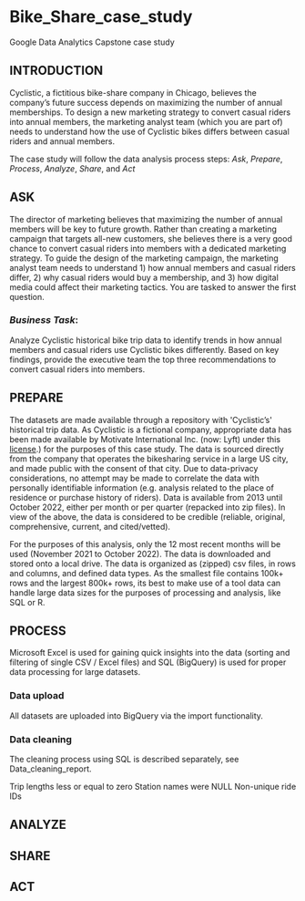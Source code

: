 # Bike_Share_case_study
Google Data Analytics Capstone case study

## INTRODUCTION
Cyclistic, a fictitious bike-share company in Chicago, believes the company’s future success depends on maximizing the number of annual memberships. To design a new marketing strategy to convert casual riders into annual members, the marketing analyst team (which you are part of) needs to understand how the use of Cyclistic bikes differs between casual riders and annual members.

The case study will follow the data analysis process steps: *Ask*, *Prepare*, *Process*, *Analyze*, *Share*, and *Act*  

## ASK
The director of marketing believes that maximizing the number of annual members will be key to future growth. Rather than creating a marketing campaign that targets all-new customers, she believes there is a very good chance to convert casual riders into members with a dedicated marketing strategy. To guide the design of the marketing campaign, the marketing analyst team needs to understand 1) how annual members and casual riders differ, 2) why casual riders would buy a membership, and 3) how digital media could affect their marketing tactics. You are tasked to answer the first question.

### *Business Task*: 
Analyze Cyclistic historical bike trip data to identify trends in how annual members and casual riders use Cyclistic bikes differently. Based on key findings, provide the executive team the top three recommendations to convert casual riders into members.

## PREPARE
The datasets are made available through a repository with 'Cyclistic’s' historical trip data. As Cyclistic is a fictional company, appropriate data has been made available by Motivate International Inc. (now: Lyft) under this [license](https://ride.divvybikes.com/data-license-agreement).) for the purposes of this case study. The data is sourced directly from the company that operates the bikesharing service in a large US city, and made public with the consent of that city. Due to data-privacy considerations, no attempt may be made to correlate the data with personally identifiable information (e.g. analysis related to the place of residence or purchase history of riders). Data is available from 2013 until October 2022, either per month or per quarter (repacked into zip files). In view of the above, the data is considered to be credible (reliable, original, comprehensive, current, and cited/vetted).

For the purposes of this analysis, only the 12 most recent months will be used (November 2021 to October 2022). The data is downloaded and stored onto a local drive. The data is organized as (zipped) csv files, in rows and columns, and defined data types. As the smallest file contains 100k+ rows and the largest 800k+ rows, its best to make use of a tool data can handle large data sizes for the purposes of processing and analysis, like SQL or R. 

## PROCESS
Microsoft Excel is used for gaining quick insights into the data (sorting and filtering of single CSV / Excel files) and SQL (BigQuery) is used for proper data processing for large datasets.

### Data upload
All datasets are uploaded into BigQuery via the import functionality.

### Data cleaning
The cleaning process using SQL is described separately, see Data_cleaning_report.


Trip lengths less or equal to zero
Station names were NULL
Non-unique ride IDs


## ANALYZE


## SHARE


## ACT


